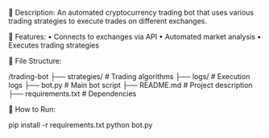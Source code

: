 📌 Description:
An automated cryptocurrency trading bot that uses various trading strategies to execute trades on different exchanges.

📜 Features:
	•	Connects to exchanges via API
	•	Automated market analysis
	•	Executes trading strategies

📂 File Structure:

/trading-bot
 ├── strategies/       # Trading algorithms
 ├── logs/             # Execution logs
 ├── bot.py            # Main bot script
 ├── README.md         # Project description
 ├── requirements.txt  # Dependencies

🚀 How to Run:

pip install -r requirements.txt
python bot.py
